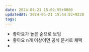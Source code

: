 ```yaml
---
date: 2024-04-21 15:02:55+0000
updatedAt: 2024-04-21 15:44:52+9220
tags: 
---
```

- 좋아요가 높은 순으로 보임
- 좋아요 n개 이상이면 공식 문서로 채택
- 